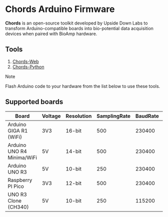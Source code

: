 # Chords Arduino Firmware

**Chords** is an open-source toolkit developed by Upside Down Labs to transform Arduino-compatible 
boards into bio-potential data acquisition devices when paired with BioAmp hardware.

## Tools

1. [Chords-Web](https://chords.upsidedownlabs.tech/)
2. [Chords-Python](https://github.com/upsidedownlabs/Chords-Python)

> [!NOTE]
> Flash Arduino code to your hardware from the list below to use these tools.

## Supported boards

| Board | Voltage | Resolution | SamplingRate | BaudRate | Code |
| ----- | ------- | ---------- | ------------ | -------- | ---- |
| Arduino GIGA R1 (WiFi) | 3V3 | 16-bit | 500 | 230400 | [GIGA-R1.ino](GIGA-R1/GIGA-R1.ino) |
| Arduino UNO R4 Minima/WiFi | 5V | 14-bit | 500 | 230400 | [UNO-R4.ino](UNO-R4/UNO-R4.ino) |
| Arduino UNO R3 | 5V | 10-bit | 250 | 230400 | [UNO-R3.ino](UNO-R3/UNO-R3.ino) |
| Raspberry PI Pico | 3V3 | 12-bit | 500 | 230400 | [RPI-PICO-RP2040.ino](RPI-PICO-RP2040/RPI-PICO-RP2040.ino) |
| UNO R3 Clone (CH340) | 5V | 10-bit | 250 | 115200 | [UNO-CLONE.ino](UNO-CLONE/UNO-CLONE.ino) |